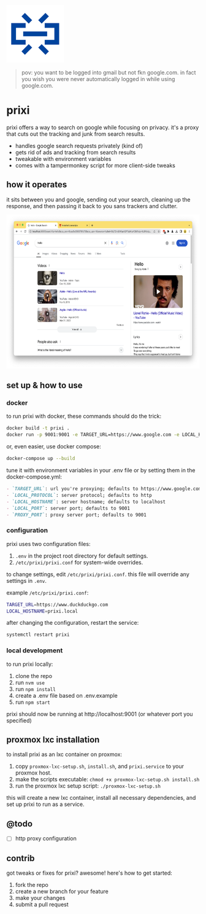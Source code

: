 <img src="readme.svg" height="150"/>

> pov: you want to be logged into gmail but not fkn google.com. in fact you wish you were never automatically logged in while using google.com.

# prixi

prixi offers a way to search on google while focusing on privacy. it's a proxy that cuts out the tracking and junk from search results.

- handles google search requests privately (kind of)
- gets rid of ads and tracking from search results
- tweakable with environment variables
- comes with a tampermonkey script for more client-side tweaks

## how it operates

it sits between you and google, sending out your search, cleaning up the response, and then passing it back to you sans trackers and clutter.

<center>
  <img src="readme.png" height="400"/>
</center>

## set up & how to use

### docker

to run prixi with docker, these commands should do the trick:

```bash
docker build -t prixi .
docker run -p 9001:9001 -e TARGET_URL=https://www.google.com -e LOCAL_HOSTNAME=localhost prixi
```

or, even easier, use docker compose:

```bash
docker-compose up --build
```

tune it with environment variables in your .env file or by setting them in the docker-compose.yml:

```markdown
- `TARGET_URL`: url you're proxying; defaults to https://www.google.com
- `LOCAL_PROTOCOL`: server protocol; defaults to http
- `LOCAL_HOSTNAME`: server hostname; defaults to localhost
- `LOCAL_PORT`: server port; defaults to 9001
- `PROXY_PORT`: proxy server port; defaults to 9001
```

### configuration

prixi uses two configuration files:

1. `.env` in the project root directory for default settings.
1. `/etc/prixi/prixi.conf` for system-wide overrides.

to change settings, edit `/etc/prixi/prixi.conf`. this file will override any settings in `.env`.

example `/etc/prixi/prixi.conf`:

```bash
TARGET_URL=https://www.duckduckgo.com
LOCAL_HOSTNAME=prixi.local
```

after changing the configuration, restart the service:

```bash
systemctl restart prixi
```

### local development

to run prixi locally:

1. clone the repo
1. run `nvm use`
1. run `npm install`
1. create a .env file based on .env.example
1. run `npm start`

prixi should now be running at http://localhost:9001 (or whatever port you specified)

## proxmox lxc installation

to install prixi as an lxc container on proxmox:

1. copy `proxmox-lxc-setup.sh`, `install.sh`, and `prixi.service` to your proxmox host.
1. make the scripts executable: `chmod +x proxmox-lxc-setup.sh install.sh`
1. run the proxmox lxc setup script: `./proxmox-lxc-setup.sh`

this will create a new lxc container, install all necessary dependencies, and set up prixi to run as a service.

## @todo
- [ ] http proxy configuration

## contrib

got tweaks or fixes for prixi? awesome! here's how to get started:

1. fork the repo
1. create a new branch for your feature
1. make your changes
1. submit a pull request

